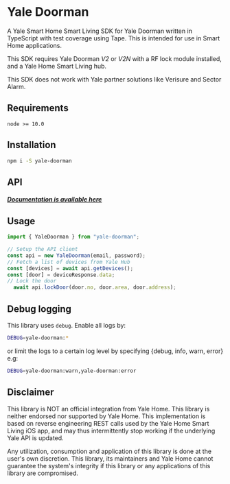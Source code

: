 # Yale Doorman

A Yale Smart Home Smart Living SDK for Yale Doorman written in TypeScript with test coverage using Tape. This is intended for use in Smart Home applications.

This SDK requires Yale Doorman *V2* or *V2N* with a RF lock module installed, and a Yale Home Smart Living hub.

This SDK does not work with Yale partner solutions like Verisure and Sector Alarm.

## Requirements

`node >= 10.0`

## Installation

```bash
npm i -S yale-doorman
```

## API

##### [Documentation is available here](https://jorgenkg.github.io/nodejs-yale-doorman/)

## Usage

```javascript
import { YaleDoorman } from "yale-doorman";

// Setup the API client
const api = new YaleDoorman(email, password);
// Fetch a list of devices from Yale Hub
const [devices] = await api.getDevices();
const [door] = deviceResponse.data;
// Lock the door
  await api.lockDoor(door.no, door.area, door.address);
```

## Debug logging

This library uses `debug`. Enable all logs by:
```bash
DEBUG=yale-doorman:*
```
or limit the logs to a certain log level by specifying {debug, info, warn, error} e.g:
```bash
DEBUG=yale-doorman:warn,yale-doorman:error
```

## Disclaimer
This library is NOT an official integration from Yale Home. This library is neither endorsed nor supported by Yale Home. This implementation is based on reverse engineering REST calls used by the Yale Home Smart Living iOS app, and may thus intermittently stop working if the underlying Yale API is updated.

Any utilization, consumption and application of this library is done at the user's own discretion. This library, its maintainers and Yale Home cannot guarantee the system's integrity if this library or any applications of this library are compromised.
